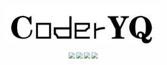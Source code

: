 <p align='center'>
<img src='https://github.com/CoderYQ/Blogs/blob/master/images/logo.png'>
</p>
<p align='center'>
<img src="https://img.shields.io/badge/blog-CoderYQ-blue.svg">
<img src="https://img.shields.io/badge/platform-iOS-orange.svg">
<img src="https://img.shields.io/badge/language-Objective--C-green.svg">
<img src="https://img.shields.io/badge/language-Swift-ff69b4.svg">
</p>
